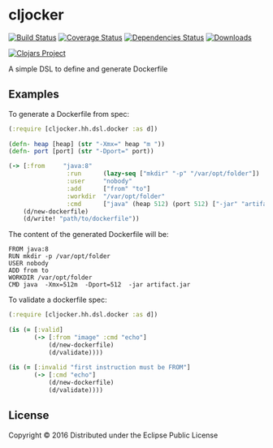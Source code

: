 # cljocker
[![Build Status](https://travis-ci.org/minhtuannguyen/cljocker.svg?branch=master)](https://travis-ci.org/minhtuannguyen/cljocker)
[![Coverage Status](https://coveralls.io/repos/github/minhtuannguyen/cljocker/badge.svg?branch=master)](https://coveralls.io/github/minhtuannguyen/cljocker?branch=master)
[![Dependencies Status](http://jarkeeper.com/minhtuannguyen/cljocker/status.svg)](http://jarkeeper.com/minhtuannguyen/cljocker)
[![Downloads](https://jarkeeper.com/minhtuannguyen/cljocker/downloads.svg)](https://jarkeeper.com/minhtuannguyen/cljocker)

[![Clojars Project](http://clojars.org/minhtuannguyen/cljocker/latest-version.svg)](https://clojars.org/minhtuannguyen/cljocker)

A simple DSL to define and generate Dockerfile

## Examples

To generate a Dockerfile from spec:

```clojure
(:require [cljocker.hh.dsl.docker :as d])
            
(defn- heap [heap] (str "-Xmx=" heap "m "))
(defn- port [port] (str "-Dport=" port))

(-> [:from     "java:8"
                :run      (lazy-seq ["mkdir" "-p" "/var/opt/folder"])
                :user     "nobody"
                :add      ["from" "to"]
                :workdir  "/var/opt/folder"
                :cmd      ["java" (heap 512) (port 512) ["-jar" "artifact.jar"]]]
    (d/new-dockerfile)
    (d/write! "path/to/dockerfile"))    
```

The content of the generated Dockerfile will be:

```shell
FROM java:8
RUN mkdir -p /var/opt/folder
USER nobody
ADD from to
WORKDIR /var/opt/folder
CMD java  -Xmx=512m  -Dport=512  -jar artifact.jar    
```

To validate a dockerfile spec:

```clojure
(:require [cljocker.hh.dsl.docker :as d])
            
(is (= [:valid]
       (-> [:from "image" :cmd "echo"]
           (d/new-dockerfile)
           (d/validate))))   
       
(is (= [:invalid "first instruction must be FROM"]
       (-> [:cmd "echo"]
           (d/new-dockerfile)
           (d/validate))))
```


## License

Copyright © 2016 
Distributed under the Eclipse Public License

